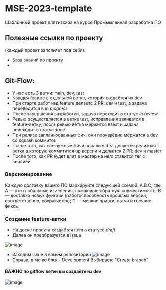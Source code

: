 # MSE-2023-template
Шаблонный проект для гитхаба на курсе Промышленная разработка ПО

## Полезные ссылки по проекту 
(каждый проект заполняет под себя):
  - [База знаний по проекту](https://miro.com/app/board/uXjVPmWfHN0=/?share_link_id=127919305492)
  - 

## Git-Flow:
  - У нас есть 3 ветки: main, dev, test
  - Каждая feature в отдельной ветке, которая создаётся из dev
  - При старте работ над feature делаетс 2 PR: dev и test, а задача переводится в *in progress*
  - После завершения разработки, задача переходит в статус *in review*
  - Ревью осуществляется в ветке test, исправления заливатся в feature-ветку, после ревью ветка мёржится в test и задача переходит в статус *done*
  - При релизе запланированных фич, они поочерёдно мёржатся в dev со squash коммитов
  - После того, как все нужные фичи попали в dev, делается релизная ветка в которую коммитится up версии и делается 2 PR: dev и master
  - После того, как PR будет влит в мастер на него ставится тег с версией

### Версионирование
Каждую доставку вашего ПО маркируйте следующей схемой: A.B.C, где A — это глобальные изменения, ломающие обратную совместимость; B — доставка новых функций (работоспособность прошлых версий, соответственно, сохраняется); C — мелкие правки, патчи и горячие фиксы


### Создание feature-ветки
  - На доске проекта создаётся item в статусе *draft*
  - Далее он преобразуется в issue
  
![image](https://user-images.githubusercontent.com/29037445/221422439-d4e9d890-f8b1-4b18-95f9-eaeb7581ca58.png)
  - Заходим  issue в вашем репозитории
![image](https://user-images.githubusercontent.com/29037445/221422634-49e1cf91-b856-444d-813f-ca69838740c1.png)
  - Справа, в меню блок - Development Выбираете "Create branch"
#### ВАЖНО по gitflow ветки вы создаёте из dev
![image](https://user-images.githubusercontent.com/29037445/221422780-3e6d05ee-cbf4-427b-ae7e-a0f670d9bf4a.png)
